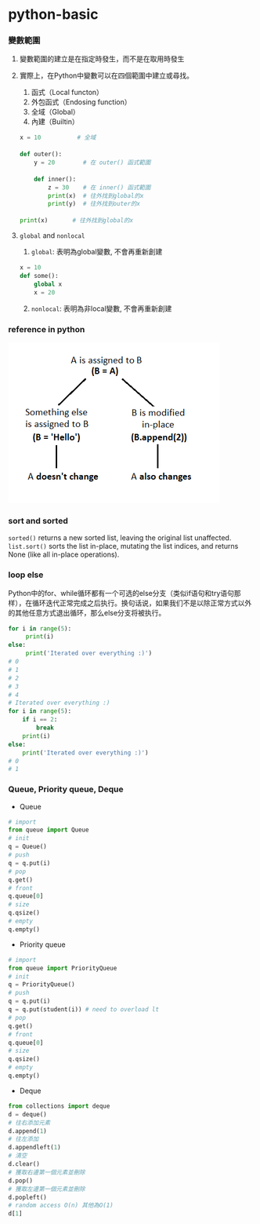 # python-basic

### 變數範圍
1. 變數範圍的建立是在指定時發生，而不是在取用時發生

2. 實際上，在Python中變數可以在四個範圍中建立或尋找。
	1. 函式（Local functon）
	2. 外包函式（Endosing function）
	3. 全域（Global）
	4. 內建（Builtin）
	
	```py
	x = 10       　　# 全域
	
	def outer():
		y = 20        # 在 outer() 函式範圍
	
		def inner():
			z = 30    # 在 inner() 函式範圍
			print(x)  # 往外找到global的x
			print(y)  # 往外找到outer的x
	
	print(x)       # 往外找到global的x
	```
3. ``global`` and ``nonlocal``
	1. ``global``: 表明為global變數, 不會再重新創建
	
	```py
	x = 10
	def some():
		global x
		x = 20
	```
	
	2. ``nonlocal``: 表明為非local變數, 不會再重新創建

### reference in python

<img src = 'media/ref.png'>

### sort and sorted

``sorted()`` returns a new sorted list, leaving the original list unaffected. ``list.sort()`` sorts the list in-place, mutating the list indices, and returns None (like all in-place operations).

### loop else
Python中的for、while循环都有一个可选的else分支（类似if语句和try语句那样），在循环迭代正常完成之后执行。换句话说，如果我们不是以除正常方式以外的其他任意方式退出循环，那么else分支将被执行。

```py
for i in range(5):
     print(i)
else:
     print('Iterated over everything :)')
# 0
# 1
# 2
# 3
# 4
# Iterated over everything :)
for i in range(5):
    if i == 2:
        break
    print(i)
else:
    print('Iterated over everything :)')
# 0
# 1
```

### Queue, Priority queue, Deque

- Queue
```python
# import
from queue import Queue
# init
q = Queue()
# push
q = q.put(i)
# pop
q.get()
# front
q.queue[0]
# size
q.qsize()
# empty
q.empty()
```
- Priority queue
```python
# import
from queue import PriorityQueue
# init
q = PriorityQueue()
# push
q = q.put(i)
q = q.put(student(i)) # need to overload lt
# pop
q.get()
# front
q.queue[0]
# size
q.qsize()
# empty
q.empty()
```
- Deque
```python
from collections import deque
d = deque()
# 往右添加元素
d.append(1)
# 往左添加
d.appendleft(1)
# 清空
d.clear()
# 獲取右邊第一個元素並刪除
d.pop()
# 獲取左邊第一個元素並刪除
d.popleft()
# random access O(n) 其他為O(1)
d[1]
```